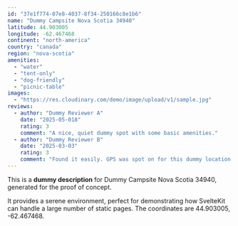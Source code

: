 ```yaml
---
id: "37e1f774-07e8-4037-8f34-250166c8e1b6"
name: "Dummy Campsite Nova Scotia 34940"
latitude: 44.903005
longitude: -62.467468
continent: "north-america"
country: "canada"
region: "nova-scotia"
amenities:
  - "water"
  - "tent-only"
  - "dog-friendly"
  - "picnic-table"
images:
  - "https://res.cloudinary.com/demo/image/upload/v1/sample.jpg"
reviews:
  - author: "Dummy Reviewer A"
    date: "2025-05-018"
    rating: 3
    comment: "A nice, quiet dummy spot with some basic amenities."
  - author: "Dummy Reviewer B"
    date: "2025-03-03"
    rating: 3
    comment: "Found it easily. GPS was spot on for this dummy location."
---
```


This is a **dummy description** for Dummy Campsite Nova Scotia 34940, generated for the proof of concept.

It provides a serene environment, perfect for demonstrating how SvelteKit can handle a large number of static pages. The coordinates are 44.903005, -62.467468.
